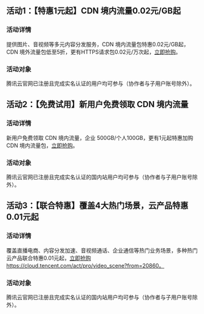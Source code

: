 ## 活动1：【特惠1元起】CDN 境内流量0.02元/GB起
### 活动详情
提供图片、音视频等多元内容分发服务，CDN 境内流量包特惠0.02元/GB起，CDN 境外流量包低至5折，更有HTTPS请求包0.02元/万次起，[立即抢购](https://cloud.tencent.com/act/pro/CDN-?from=17218)。

### 活动对象
腾讯云官网已注册且完成实名认证的用户均可参与（协作者与子用户账号除外）。

## 活动2：【免费试用】新用户免费领取 CDN 境内流量
### 活动详情
新用户免费领取 CDN 境内流量，企业 500GB/个人100GB，更有1元起特惠加购 CDN 境内流量包，[立即抢购](https://cloud.tencent.com/act/pro/video_freetrial?from=14867#free)。

### 活动对象
腾讯云官网已注册且完成实名认证的国内站用户均可参与（协作者与子用户账号除外）。

## 活动3：【联合特惠】覆盖4大热门场景，云产品特惠0.01元起
### 活动详情
覆盖直播电商、内容分发加速、音视频通话、企业通信等热门业务场景，多种热门云产品联合特惠0.01元起，[立即抢购](https://cloud.tencent.com/act/pro/video_scene?from=20860)https://cloud.tencent.com/act/pro/video_scene?from=20860。

### 活动对象
腾讯云官网已注册且完成实名认证的国内站用户均可参与（协作者与子用户账号除外）。

